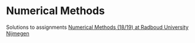 # Numerical Methods
Solutions to assignments [Numerical Methods (18/19) at Radboud University Nijmegen](https://sis.ru.nl/osiris-student/OnderwijsCatalogusSelect.do?selectie=cursus&collegejaar=2018&cursus=NWI-WB003F&taal=en)
